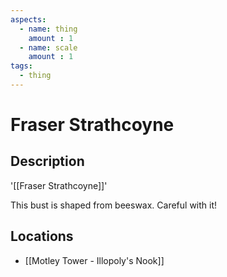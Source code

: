 ```yaml
---
aspects: 
  - name: thing
    amount : 1
  - name: scale
    amount : 1
tags:
  - thing
---
```


# Fraser Strathcoyne

## Description
'[[Fraser Strathcoyne]]'

This bust is shaped from beeswax. Careful with it!
## Locations
- [[Motley Tower - Illopoly's Nook]]
